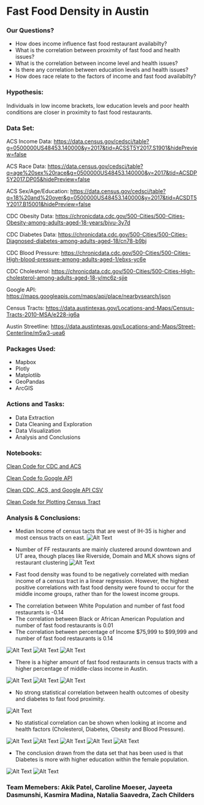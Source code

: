 # Fast Food Density in Austin

### Our Questions?
* How does income influence fast food restaurant availabilty?
* What is the correlation between proximity of fast food and health issues?
* What is the correlation between income level and health issues?
* Is there any correlation between education levels and health issues?
* How does race relate to the factors of income and fast food availabilty?

### Hypothesis:

Individuals in low income brackets, low education levels and poor health conditions are closer in proximity to fast food restaurants.

### Data Set:

ACS Income Data: https://data.census.gov/cedsci/table?g=0500000US48453.140000&y=2017&tid=ACSST5Y2017.S1901&hidePreview=false

ACS Race Data: https://data.census.gov/cedsci/table?q=age%20sex%20race&g=0500000US48453.140000&y=2017&tid=ACSDP5Y2017.DP05&hidePreview=false

ACS Sex/Age/Education: https://data.census.gov/cedsci/table?q=18%20and%20over&g=0500000US48453.140000&y=2017&tid=ACSDT5Y2017.B15001&hidePreview=false

CDC Obesity Data: https://chronicdata.cdc.gov/500-Cities/500-Cities-Obesity-among-adults-aged-18-years/bjvu-3y7d

CDC Diabetes Data: https://chronicdata.cdc.gov/500-Cities/500-Cities-Diagnosed-diabetes-among-adults-aged-18/cn78-b9bj

CDC Blood Pressure: https://chronicdata.cdc.gov/500-Cities/500-Cities-High-blood-pressure-among-adults-aged-1/ebxs-yc6e

CDC Cholesterol: https://chronicdata.cdc.gov/500-Cities/500-Cities-High-cholesterol-among-adults-aged-18-y/mc6z-sjie

Google API: https://maps.googleapis.com/maps/api/place/nearbysearch/json 

Census Tracts: https://data.austintexas.gov/Locations-and-Maps/Census-Tracts-2010-MSA/e228-ig6a

Austin Streetline: https://data.austintexas.gov/Locations-and-Maps/Street-Centerline/m5w3-uea6


### Packages Used:
* Mapbox
* Plotly
* Matplotlib
* GeoPandas
* ArcGIS

### Actions and Tasks:
* Data Extraction
* Data Cleaning and Exploration
* Data Visualization
* Analysis and Conclusions

### Notebooks:
[Clean Code for CDC and ACS](https://github.com/zlinguist/project1/tree/master/Cleaning_Code)

[Clean Code fo Google API](https://github.com/zlinguist/project1/blob/master/google_api.ipynb)

[Clean CDC, ACS, and Google API CSV](https://github.com/zlinguist/project1/blob/master/Data/mrgdata_food.csv)

[Clean Code for Plotting Census Tract](https://github.com/zlinguist/project1/blob/master/mapping_resources/CT_Mapping_Script.ipynb)

### Analysis & Conclusions:
* Median Income of census tacts that are west of IH-35 is higher and most census tracts on east.
![Alt Text](https://github.com/zlinguist/project1/blob/master/mapping_resources/images/Median%20Income%20Census%20Tract.png)

* Number of FF restaurants are mainly clustered around downtown and UT area, though places like Riverside, Domain and MLK shows signs of restaurant clustering
![Alt Text](https://github.com/zlinguist/project1/blob/master/mapping_resources/images/Number%20of%20Fast%20Food%20in%20Census%20Tract.png)

* Fast food density was found to be negatively correlated with median income of a census tract in a linear regression. However, the highest positive correlations with fast food density were found to occur for the middle income groups, rather than for the lowest income groups.
 - The correlation between White Population and number of fast food restaurants is -0.14
 - The correlation between Black or African American Population and number of fast food restaurants is 0.01
 - The correlation between percentage of Income $75,999 to $99,999 and number of fast food restaurants is 0.14
 
![Alt Text](https://github.com/zlinguist/project1/blob/master/FF_Race_Income/med_inc_v_fast_food.jpg)
![Alt Text](https://github.com/zlinguist/project1/blob/master/FF_Race_Income/med_inc_v_black.jpg)
![Alt Text](https://github.com/zlinguist/project1/blob/master/FF_Race_Income/med_inc_v_white.jpg)

* There is a higher amount of fast food restaurants in census tracts with a higher percentage of middle-class income in Austin. 

![Alt Text](https://github.com/zlinguist/project1/blob/master/Images_Natalia/plot1.png)
![Alt Text](https://github.com/zlinguist/project1/blob/master/Images_Natalia/plot2.png)
![Alt Text](https://github.com/zlinguist/project1/blob/master/Images_Natalia/newplot%20(1).png)

* No strong statistical correlation between health outcomes of obesity and diabetes to fast food proximity.

![Alt Text](https://github.com/zlinguist/project1/blob/master/food_den_disease/food_den_health.png)

* No statistical correlation can be shown when looking at income and health factors (Cholesterol, Diabetes, Obesity and Blood Pressure).

![Alt Text](https://github.com/zlinguist/project1/blob/master/Income_Illness/Cholesterol_income.png)
![Alt Text](https://github.com/zlinguist/project1/blob/master/Income_Illness/Diabetes_income.png)
![Alt Text](https://github.com/zlinguist/project1/blob/master/Income_Illness/Obesity_levels_income.png)
![Alt Text](https://github.com/zlinguist/project1/blob/master/mapping_resources/images/Blood%20Pressure%20in%20Census%20Tract.png)
![Alt Text](https://github.com/zlinguist/project1/blob/master/Income_Illness/Blood_pressure_income.png)

* The conclusion drawn from the data set that has been used is that Diabetes is more with higher education within the female population.

![Alt Text](https://github.com/zlinguist/project1/blob/master/EDU_Hlth_FF/plot4.png)
![Alt Text](https://github.com/zlinguist/project1/blob/master/EDU_Hlth_FF/plot5.png)



### Team Memebers: Akik Patel, Caroline Moeser, Jayeeta Dasmunshi, Kasmira Madina, Natalia Saavedra, Zach Childers 
